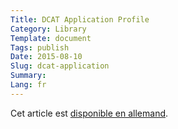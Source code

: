 ```yaml
---
Title: DCAT Application Profile
Category: Library
Template: document
Tags: publish
Date: 2015-08-10
Slug: dcat-application
Summary: 
Lang: fr
---
```


Cet article est [disponible en allemand](/de/library/dcat-application).
